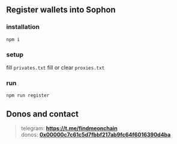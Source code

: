 ## Register wallets into Sophon

### installation
`npm i`

### setup
fill `privates.txt`
fill or clear `proxies.txt`

### run
`npm run register`



## Donos and contact

> telegram: **https://t.me/findmeonchain**  
donos: **[0x00000c7c61c5d7fbbf217ab9fc64f6016390d4ba](https://debank.com/profile/0x00000c7c61c5d7fbbf217ab9fc64f6016390d4ba)**
